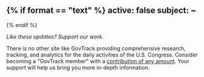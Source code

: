 {% if format == "text" %}
active: false
subject: ~
----------
{% endif %}

*Like these updates? Support our work.*

There is no other site like GovTrack providing comprehensive research, tracking, and analytics for the daily activities of the U.S. Congress.
Consider becoming a "GovTrack member" with a [contribution of any amount](https://www.govtrack.us/accounts/membership?utm_campaign=govtrack_email_update). Your support will help us bring you more in-depth
information.


